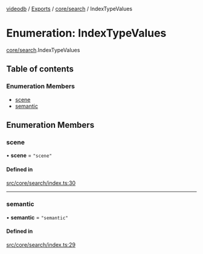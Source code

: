 [videodb](../README.md) / [Exports](../modules.md) / [core/search](../modules/core_search.md) / IndexTypeValues

# Enumeration: IndexTypeValues

[core/search](../modules/core_search.md).IndexTypeValues

## Table of contents

### Enumeration Members

- [scene](core_search.IndexTypeValues.md#scene)
- [semantic](core_search.IndexTypeValues.md#semantic)

## Enumeration Members

### scene

• **scene** = ``"scene"``

#### Defined in

[src/core/search/index.ts:30](https://github.com/video-db/videodb-node/blob/4dc9a20/src/core/search/index.ts#L30)

___

### semantic

• **semantic** = ``"semantic"``

#### Defined in

[src/core/search/index.ts:29](https://github.com/video-db/videodb-node/blob/4dc9a20/src/core/search/index.ts#L29)
